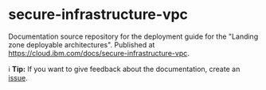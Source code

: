 # secure-infrastructure-vpc



Documentation source repository for the deployment guide for the "Landing zone deployable architectures". Published at https://cloud.ibm.com/docs/secure-infrastructure-vpc.

:information_source: **Tip:** If you want to give feedback about the documentation, create an [issue](https://github.com/ibm-cloud-docs/secure-infrastructure-vpc/issues).


